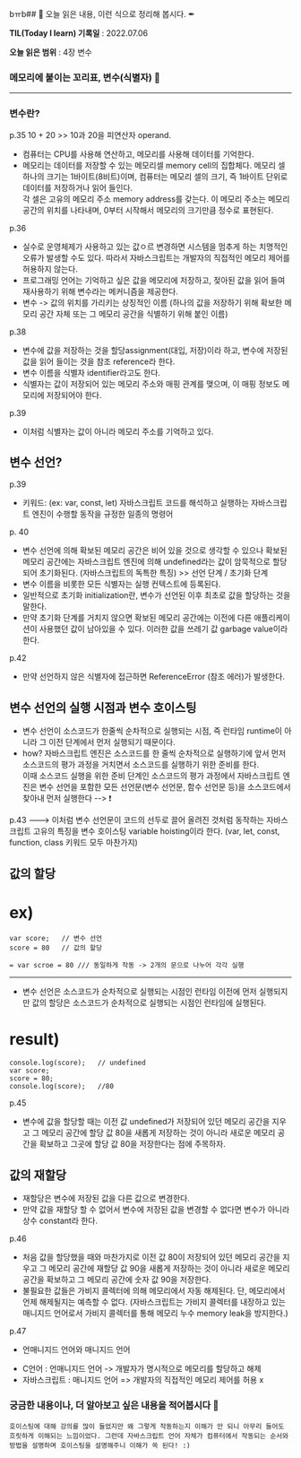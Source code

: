 bㅠb## 📕 오늘 읽은 내용, 이런 식으로 정리해 봅시다. ✒

**TIL(Today I learn) 기록일** : 2022.07.06

**오늘 읽은 범위** : 4장 변수

### 메모리에 붙이는 꼬리표, 변수(식별자) 📑

---

### 변수란?

p.35
10 + 20 >> 10과 20을 피연산자 operand.
- 컴퓨터는 CPU를 사용해 연산하고, 메모리를 사용해 데이터를 기억한다.
- 메모리는 데이터를 저장할 수 있는 메모리셀 memory cell의 집합체다. 메모리 셀 하나의 크기는 1바이트(8비트)이며, 컴퓨터는 메모리 셀의 크기, 즉 1바이트 단위로 데이터를 저장하거나 읽어 들인다. </br> 각 셀은 고유의 메모리 주소 memory address를 갖는다. 이 메모리 주소는 메모리 공간의 위치를 나타내며, 0부터 시작해서 메모리의 크기만큼 정수로 표현된다.

p.36
- 실수로 운영체제가 사용하고 있는 값ㅇ르 변경하면 시스템을 멈추게 하는 치명적인 오류가 발생할 수도 있다. 따라서 자바스크립트는 개발자의 직접적인 메모리 제어를 허용하지 않는다.
- 프로그래밍 언어는 기억하고 싶은 값을 메모리에 저장하고, 젖아된 값을 읽어 들여 재사용하기 위해 변수라는 메커니즘을 제공한다.
- 변수 -> 값의 위치를 가리키는 상징적인 이름 (하나의 값을 저장하기 위해 확보한 메모리 공간 자체 또는 그 메모리 공간을 식별하기 위해 붙인 이름)

p.38
- 변수에 값을 저장하는 것을 할당assignment(대입, 저장)이라 하고, 변수에 저장된 값을 읽어 들이는 것을 참조 reference라 한다.
- 변수 이름을 식별자 identifier라고도 한다.
- 식별자는 값이 저장되어 있는 메모리 주소와 매핑 관계를 맺으며, 이 매핑 정보도 메모리에 저장되어야 한다.

p.39
- 이처럼 식별자는 값이 아니라 메모리 주소를 기억하고 있다.


## 변수 선언?

p.39
- 키워드: (ex: var, const, let) 자바스크립트 코드를 해석하고 실행하는 자바스크립트 엔진이 수행할 동작을 규정한 일종의 명령어

p. 40
- 변수 선언에 의해 확보된 메모리 공간은 비어 있을 것으로 생각할 수 있으나 확보된 메모리 공간에는 자바스크립트 엔진에 의해 undefined라는 값이 암묵적으로 할당되어 초기화된다. (자바스크립트의 독특한 특징) >> 선언 단계 / 초기화 단계
- 변수 이름을 비롯한 모든 식별자는 실행 컨텍스트에 등록된다.
- 일반적으로 초기화 initialization란, 변수가 선언된 이후 최초로 값을 할당하는 것을 말한다.
- 만약 초기화 단계를 거치지 않으면 확보된 메모리 공간에는 이전에 다른 애플리케이션이 사용했던 값이 남아있을 수 있다. 이러한 값을 쓰레기 값 garbage value이라 한다.

p.42
- 만약 선언하지 않은 식별자에 접근하면 ReferenceError (참조 에러)가 발생한다.


## 변수 선언의 실행 시점과 변수 호이스팅

- 변수 선언이 소스코드가 한줄씩 순차적으로 실행되는 시점, 즉 런타임 runtime이 아니라 그 이전 단계에서 먼저 실행되기 때문이다.
- how? 자바스크립트 엔진은 소스코드를 한 줄씩 순차적으로 실행하기에 앞서 먼저 소스코드의 평가 과정을 거치면서 소스코드를 실행하기 위한 준비를 한다. </br> 이때 소스코드 실행을 위한 준비 단계인 소스코드의 평가 과정에서 자바스크립트 엔진은 변수 선언을 포함한 모든 선언문(변수 선언문, 함수 선언문 등)을 소스코드에서 찾아내 먼저 실행한다 --> ❗️

p.43
---> 이처럼 변수 선언문이 코드의 선두로 끌어 올려진 것처럼 동작하는 자바스크립트 고유의 특징을 변수 호이스팅 variable hoisting이라 한다. (var, let, const, function, class 키워드 모두 마찬가지)


## 값의 할당

# ex)
    var score;   // 변수 선언
    score = 80   // 값의 할당

    = var scroe = 80 /// 동일하게 작동 -> 2개의 문으로 나누어 각각 실행

----------------------------------------------------------

- 변수 선언은 소스코드가 순차적으로 실행되는 시점인 런타임 이전에 먼저 실행되지만 값의 할당은 소스코드가 순차적으로 실행되는 시점인 런타임에 실행된다.

# result)
    console.log(score);   // undefined
    var score;
    score = 80; 
    console.log(score);   //80



p.45
- 변수에 값을 할당할 때는 이전 값 undefined가 저장되어 있던 메모리 공간을 지우고 그 메모리 공간에 할당 값 80을 새롭게 저장하는 것이 아니라 새로운 메모리 공간을 확보하고 그곳에 할당 값 80을 저장한다는 점에 주목하자.



## 값의 재할당

- 재할당은 변수에 저장된 값을 다른 값으로 변경한다. 
- 만약 값을 재할당 할 수 없어서 변수에 저장된 값을 변경할 수 없다면 변수가 아니라 상수 constant라 한다.

p.46
- 처음 값을 할당했을 때와 마찬가지로 이전 값 80이 저장되어 있던 메모리 공간을 지우고 그 메모리 공간에 재할당 값 90을 새롭게 저장하는 것이 아니라 새로운 메모리 공간을 확보하고 그 메모리 공간에 숫자 값 90을 저장한다.
- 불필요한 값들은 가비지 콜렉터에 의해 메모리에서 자동 해제된다. 단, 메모리에서 언제 해제될지는 예측할 수 없다.
(자바스크립트는 가비지 콜렉터를 내장하고 있는 매니지드 언어로서 가비지 콜렉터를 통해 메모리 누수 memory leak을 방지한다.)

p.47
* 언매니지드 언어와 매니지드 언어
- C언어 : 언매니지드 언어 -> 개발자가 명시적으로 메모리를 할당하고 해제 
- 자바스크립트 : 매니지드 언어 => 개발자의 직접적인 메모리 제어를 허용 x



### 궁금한 내용이나, 더 알아보고 싶은 내용을 적어봅시다 🤔
```
호이스팅에 대해 강의를 많이 들었지만 왜 그렇게 작동하는지 이해가 안 되니 아무리 들어도 흐릿하게 이해되는 느낌이었다. 그런데 자바스크립트 언어 자체가 컴퓨터에서 작동되는 순서와 방법을 설명하며 호이스팅을 설명해주니 이해가 쏙 된다! :)
```


